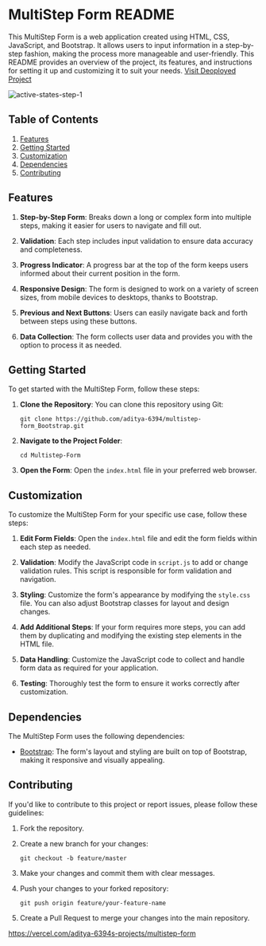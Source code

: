 # MultiStep Form README

This MultiStep Form is a web application created using HTML, CSS, JavaScript, and Bootstrap. It allows users to input information in a step-by-step fashion, making the process more manageable and user-friendly. This README provides an overview of the project, its features, and instructions for setting it up and customizing it to suit your needs.
[Visit Deoployed Project](https://multistep-form-mu.vercel.app/)

![active-states-step-1](https://github.com/aditya-6394/Multistep-Form/assets/134168404/1559ef25-9109-434e-87f4-d34ceff7e4f6)

## Table of Contents

1. [Features](#features)
2. [Getting Started](#getting-started)
3. [Customization](#customization)
4. [Dependencies](#dependencies)
5. [Contributing](#contributing)

## Features

1. **Step-by-Step Form**: Breaks down a long or complex form into multiple steps, making it easier for users to navigate and fill out.

2. **Validation**: Each step includes input validation to ensure data accuracy and completeness.

3. **Progress Indicator**: A progress bar at the top of the form keeps users informed about their current position in the form.

4. **Responsive Design**: The form is designed to work on a variety of screen sizes, from mobile devices to desktops, thanks to Bootstrap.

5. **Previous and Next Buttons**: Users can easily navigate back and forth between steps using these buttons.

6. **Data Collection**: The form collects user data and provides you with the option to process it as needed.

## Getting Started

To get started with the MultiStep Form, follow these steps:

1. **Clone the Repository**: You can clone this repository using Git:

   ```shell
   git clone https://github.com/aditya-6394/multistep-form_Bootstrap.git
   ```

2. **Navigate to the Project Folder**:

   ```shell
   cd Multistep-Form
   ```

3. **Open the Form**: Open the `index.html` file in your preferred web browser.

## Customization

To customize the MultiStep Form for your specific use case, follow these steps:

1. **Edit Form Fields**: Open the `index.html` file and edit the form fields within each step as needed.

2. **Validation**: Modify the JavaScript code in `script.js` to add or change validation rules. This script is responsible for form validation and navigation.

3. **Styling**: Customize the form's appearance by modifying the `style.css` file. You can also adjust Bootstrap classes for layout and design changes.

4. **Add Additional Steps**: If your form requires more steps, you can add them by duplicating and modifying the existing step elements in the HTML file.

5. **Data Handling**: Customize the JavaScript code to collect and handle form data as required for your application.

6. **Testing**: Thoroughly test the form to ensure it works correctly after customization.

## Dependencies

The MultiStep Form uses the following dependencies:

- [Bootstrap](https://getbootstrap.com/): The form's layout and styling are built on top of Bootstrap, making it responsive and visually appealing.

## Contributing

If you'd like to contribute to this project or report issues, please follow these guidelines:

1. Fork the repository.

2. Create a new branch for your changes:

   ```shell
   git checkout -b feature/master
   ```

3. Make your changes and commit them with clear messages.

4. Push your changes to your forked repository:

   ```shell
   git push origin feature/your-feature-name
   ```

5. Create a Pull Request to merge your changes into the main repository.

https://vercel.com/aditya-6394s-projects/multistep-form
